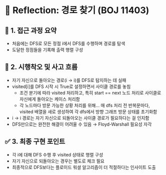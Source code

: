 # 💬 Reflection: 경로 찾기 (BOJ 11403)

## 🧠 1. 접근 과정 요약

- 처음에는 DFS로 모든 정점 i에서 DFS를 수행하며 경로를 탐색
- 도달한 정점들을 기록해 출력 행렬 구성

## 🔄 2. 시행착오 및 사고 흐름

- 자기 자신으로 돌아오는 경로(i → i)를 DFS로 탐지하는 데 실패
- visited[i]를 DFS 시작 시 True로 설정하면서 사이클 경로를 놓침
  - 조건 분기에 따라 visited 처리하고, 특히 start == next 노드 처리로 사이클로 자신에게 돌아오는 케이스 처리함
  - 각 노드마다 방문 가능한 상황 처리를 위해... 매 dfs 처리 전 반복문마다, visited 배열을 새로 생성하여 각 dfs에서 방향 그래프 방문 상태를 초기화함
- i → i 경로는 자기 자신으로 되돌아오는 사이클 경로가 필요하다는 걸 인지함
- DFS만으로는 완전한 해결이 어려울 수 있음 → Floyd-Warshall 필요성 자각

## ✅ 3. 최종 구현 포인트

- 각 i에 대해 DFS 수행 후 visited 상태로 행렬 구성
- 자기 자신으로 되돌아오는 경우는 별도로 체크 필요
- 최종적으로 DFS보다는 플로이드 워셜 알고리즘이 더 적절하다는 인사이트 도출
